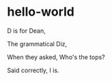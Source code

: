 # hello-world

D is for Dean,

The grammatical Diz,

When they asked, Who's the tops?

Said correctly, I is.
